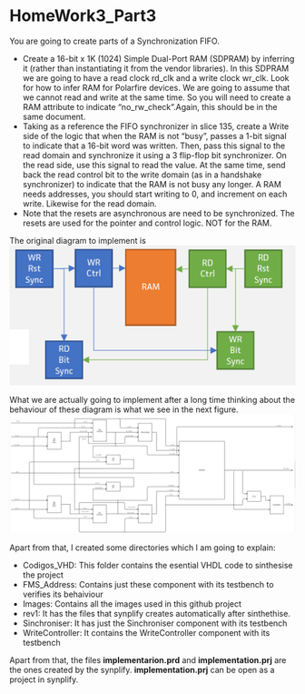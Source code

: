 # HomeWork3_Part3

You are going to create parts of a Synchronization FIFO.
- Create a 16-bit x 1K (1024) Simple Dual-Port RAM (SDPRAM) by inferring it (rather than instantiating it from the vendor libraries). In this SDPRAM we are going to have a read clock rd_clk and a write clock wr_clk. Look for how to infer RAM for Polarfire devices. We are going to assume that we cannot read and write at the same time. So you will need to create a RAM attribute to indicate “no_rw_check”.Again, this should be in the same document.
- Taking as a reference the FIFO synchronizer in slice 135, create a Write side of the logic that when the RAM is not “busy”, passes a 1-bit signal to indicate that a 16-bit word was written. Then, pass this signal to the read domain and synchronize it using a 3 flip-flop bit synchronizer. On the read side, use this signal to read the value. At the same time, send back the read control bit to the write domain (as in a handshake synchronizer) to indicate that the RAM is not busy any longer. A RAM needs addresses, you should start writing to 0, and increment on each write. Likewise for the read domain.
- Note that the resets are asynchronous are need to be synchronized. The resets are used for the pointer and control logic. NOT for the RAM.

The original diagram to implement is
![](https://github.com/rafacc1414/HomeWork3_Part3/blob/main/Images/P3OriginalScheme.png)

What we are actually going to implement after a long time thinking about the behaviour of these diagram is what we see in the next figure. 
![](https://github.com/rafacc1414/HomeWork3_Part3/blob/main/Images/P3Diagram.JPG)


Apart from that, I created some directories which I am going to explain: 
- Codigos_VHD: This folder contains the esential VHDL code to sinthesise the project 
- FMS_Address: Contains just these component with its testbench to verifies its behaiviour
- Images: Contains all the images used in this github project
- rev1: It has the files that synplify creates automatically after sinthethise.
- Sinchroniser: It has just the Sinchroniser component with its testbench
- WriteController: It contains the WriteController component with its testbench

Apart from that, the files __implementarion.prd__ and __implementation.prj__ are the ones created by the synplify. 
__implementation.prj__  can be open as a project in synplify.
